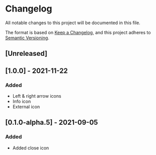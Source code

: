 # Changelog

All notable changes to this project will be documented in this file.

The format is based on [Keep a Changelog](https://keepachangelog.com/en/1.0.0/),
and this project adheres to [Semantic Versioning](https://semver.org/spec/v2.0.0.html).

## [Unreleased]

## [1.0.0] - 2021-11-22

### Added

- Left & right arrow icons
- Info icon
- External icon

## [0.1.0-alpha.5] - 2021-09-05

### Added

- Added close icon
